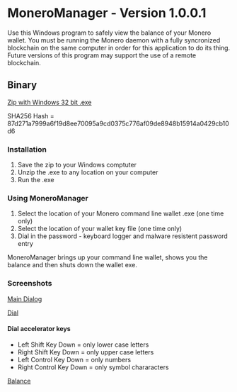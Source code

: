 # MoneroManager - Version 1.0.0.1

Use this Windows program to safely view the balance of your Monero wallet. You must be running the Monero daemon with a fully syncronized blockchain on the same computer in order for this application to do its thing. Future versions of this program may support the use of a remote blockchain.

## Binary
[Zip with Windows 32 bit .exe](https://github.com/cryptocomicon/MoneroManager/blob/master/Versions/MoneroManager.1.0.0.1.zip)

SHA256 Hash = 87d271a7999a6f19d8ee70095a9cd0375c776af09de8948b15914a0429cb10d6


### Installation
1) Save the zip to your Windows comptuter
2) Unzip the .exe to any location on your computer
3) Run the .exe 

### Using MoneroManager
1) Select the location of your Monero command line wallet .exe (one time only)
2) Select the location of your wallet key file (one time only)
3) Dial in the password - keyboard logger and malware resistent password entry

MoneroManager brings up your command line wallet, shows you the balance 
and then shuts down the wallet exe.

### Screenshots
[Main Dialog](https://github.com/cryptocomicon/MoneroManager/blob/master/Doc/MainDlg.png)

[Dial](https://github.com/cryptocomicon/MoneroManager/blob/master/Doc/Dial.png)

#### Dial accelerator keys
 - Left Shift Key Down = only lower case letters
 - Right Shift Key Down = only upper case letters
 - Left Control Key Down = only numbers
 - Right Control Key Down = only symbol chararacters

[Balance](https://github.com/cryptocomicon/MoneroManager/blob/master/Doc/Balance.png)
